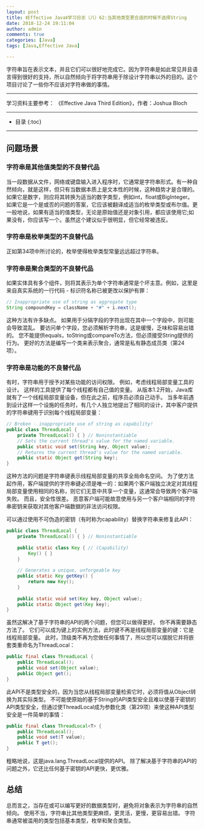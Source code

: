 ```yaml
---
layout: post
title: 《Effective Java》学习日志（八）62:当其他类型更合适的时候不选择String
date: 2018-12-24 19:11:04
author: admin
comments: true
categories: [Java]
tags: [Java,Effective Java]

---
```


字符串旨在表示文本，并且它们可以很好地完成它。因为字符串是如此常见并且语言得到很好的支持，所以自然倾向于将字符串用于除设计字符串以外的目的。这个项目讨论了一些你不应该对字符串做的事情。

<!-- more -->

------

学习资料主要参考： 《Effective Java Third Edition》，作者：Joshua Bloch

------




* 目录
{:toc}

------

## 问题场景

### 字符串是其他值类型的不良替代品

当一段数据从文件，网络或键盘输入进入程序时，它通常是字符串形式。有一种自然倾向，就是这样，但只有当数据本质上是文本性的时候，这种趋势才是合理的。如果它是数字，则应将其转换为适当的数字类型，例如int，float或BigInteger。如果它是一个是或否的问题的答案，它应该被翻译成适当的枚举类型或布尔值。更一般地说，如果有适当的值类型，无论是原始值还是对象引用，都应该使用它;如果没有，你应该写一个。虽然这个建议似乎很明显，但它经常被违反。

### 字符串是枚举类型的不良替代品

正如第34项中所讨论的，枚举使得枚举类型常量远远超过字符串。

### 字符串是聚合类型的不良替代品

如果实体具有多个组件，则将其表示为单个字符串通常是个坏主意。例如，这里是来自真实系统的一行代码 - 标识符名称已被更改以保护有罪：

```java
// Inappropriate use of string as aggregate type
String compoundKey = className + "#" + i.next();
```

这种方法有许多缺点。 如果用于分隔字段的字符出现在其中一个字段中，则可能会导致混乱。 要访问单个字段，您必须解析字符串，这是缓慢，乏味和容易出错的。 您不能提供equals，toString或compareTo方法，但必须接受String提供的行为。 更好的方法是编写一个类来表示聚合，通常是私有静态成员类（第24项）。

### 字符串是功能的不良替代品

有时，字符串用于授予对某些功能的访问权限。 例如，考虑线程局部变量工具的设计。 这样的工具提供了每个线程都有自己值的变量。 从版本1.2开始，Java库就有了一个线程局部变量设备，但在此之前，程序员必须自己动手。 当多年前遇到设计这样一个设施的任务时，有几个人独立地提出了相同的设计，其中客户提供的字符串键用于识别每个线程局部变量：

```java
// Broken - inappropriate use of string as capability!
public class ThreadLocal {
    private ThreadLocal() { } // Noninstantiable
    // Sets the current thread's value for the named variable.
    public static void set(String key, Object value);
    // Returns the current thread's value for the named variable.
    public static Object get(String key);
}
```

这种方法的问题是字符串键表示线程局部变量的共享全局命名空间。 为了使方法起作用，客户端提供的字符串键必须是唯一的：如果两个客户端独立决定对其线程局部变量使用相同的名称，则它们无意中共享一个变量，这通常会导致两个客户端 失败。 而且，安全性很差。 恶意客户端可能故意使用与另一个客户端相同的字符串密钥来获取对其他客户端数据的非法访问权限。

可以通过使用不可伪造的密钥（有时称为capability）替换字符串来修复此API：

```java
public class ThreadLocal {
    private ThreadLocal() { } // Noninstantiable
    
    public static class Key { // (Capability)
    	Key() { }
    }
    
    // Generates a unique, unforgeable key
    public static Key getKey() {
    	return new Key();
    }
    
    public static void set(Key key, Object value);
    public static Object get(Key key);
}
```

虽然这解决了基于字符串的API的两个问题，但您可以做得更好。 你不再需要静态方法了。 它们可以成为键上的实例方法，此时键不再是线程局部变量的键：它是线程局部变量。 此时，顶级类不再为您做任何事情了，所以您可以摆脱它并将嵌套类重命名为ThreadLocal：

```java
public final class ThreadLocal {
    public ThreadLocal();
    public void set(Object value);
    public Object get();
}
```

此API不是类型安全的，因为当您从线程局部变量检索它时，必须将值从Object转换为其实际类型。 不可能使原始的基于String的API类型安全且难以使基于密钥的API类型安全，但通过使ThreadLocal成为参数化类（第29项）来使这种API类型安全是一件简单的事情：

```java
public final class ThreadLocal<T> {
    public ThreadLocal();
    public void set(T value);
    public T get();
}
```

粗略地说，这是java.lang.ThreadLocal提供的API。 除了解决基于字符串的API的问题之外，它还比任何基于密钥的API更快，更优雅。

## 总结

总而言之，当存在或可以编写更好的数据类型时，避免将对象表示为字符串的自然倾向。 使用不当，字符串比其他类型更麻烦，更灵活，更慢，更容易出错。 字符串通常被滥用的类型包括基本类型，枚举和聚合类型。